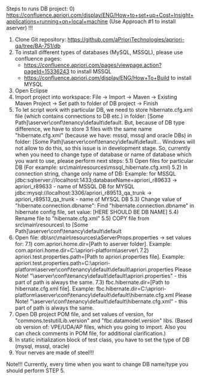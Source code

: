 Steps to runs DB project:
0) https://confluence.apriori.com/display/ENG/How+to+set+up+Cost+Insight+applications+running+on+local+machine (Use Approach #1 to install aserver) !!!
1) Clone Git repository: https://github.com/aPrioriTechnologies/apriori-qa/tree/BA-751/db
2) To install different types of databases (MySQL, MSSQL), please use confluence pages:
	- https://confluence.apriori.com/pages/viewpage.action?pageId=15336243 to install MSSQL 
	- https://confluence.apriori.com/display/ENG/How+To+Build to install MYSQL
3) Open Eclipse 
4) Import project into workspace: File -> Import -> Maven -> Existing Maven Project -> Set path to folder of DB project -> Finish
5) To let script work with particular DB, we need to store hibernate.cfg.xml file (which contains connections to DB etc.) in folder: [Some Path]\aserver\conf\tenancy\default\default. 
	But, because of DB type difference, we have to store 3 files with the same name "hibernate.cfg.xml" (because we have: mssql, mssql and oracle DBs) in folder: [Some Path]\aserver\conf\tenancy\default\default... 
	Windows will not allow to do this, so this issue is in development stage.
	So, currently when you need to change type of database or name of database which you want to use, please perform next steps:
	5.1) Open files for particular DB (For example: src\main\resources\mssql_hibernate.cfg.xml)
	5.2) In connection string, change only name of DB: 
		Example:
			for MSSQL <property name="hibernate.connection.url">jdbc:sqlserver://localhost:1433;databaseName=apriori_r89633</property> -> apriori_r89633 - name of MSSQL DB 
			for MYSQL <property name="hibernate.connection.url">jdbc:mysql://localhost:3306/apriori_r89513_qa_trunk</property> -> apriori_r89513_qa_trunk - name of MYSQL DB
	5.3) Change value of "hibernate.connection.dbname":
		Find "hibernate.connection.dbname" in hibernate config file, set value: <property name="hibernate.connection.dbname">[HERE SHOULD BE DB NAME]</property>
	5.4) Rename file to "hibernate.cfg.xml"
	5.5) COPY file from src\main\resources\ to [Some Path]\aserver\conf\tenancy\default\default
7) Open file: db\src\main\resources\aServerProps.properties -> set values for:
	7.1) com.apriori.home.dir=[Path to aserver folder]. Example: com.apriori.home.dir=C:\\apriori-platform\\aserver\\
	7.2) apriori.test.properties.path=[Path to apriori.properties file]. Example: apriori.test.properties.path=C:\\apriori-platform\\aserver\\conf\\tenancy\\default\\default\\apriori.properties
	Please Note! "\\aserver\\conf\\tenancy\\default\\default\\apriori.properties" - this part of path is always the same.
	7.3) fbc.hibernate.dir=[Path to hibernate.cfg.xml file]. Example: fbc.hibernate.dir=C:\\apriori-platform\\aserver\\conf\\tenancy\\default\\default\\hibernate.cfg.xml
	Please Note! "\\aserver\\conf\\tenancy\\default\\default\\hibernate.cfg.xml" - this part of path is always the same.
8) Open DB project POM file, and set values of version, for "commons.testutilLib.version" and "fbc.datamodel.version" libs. (Based ob version of: VPE/UDA/AP files, which you going to import. Also you can check comments in POM file, for additional clarification.)
9) In static initialization block of test class, you have to set the type of DB (mysql, mssql, oracle)
10) Your nerves are made of steel!!!

Note!!! Currently, every time when you want to change DB name/type you should perform STEP 5.